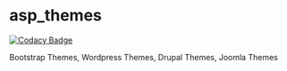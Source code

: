 # asp_themes

[![Codacy Badge](https://api.codacy.com/project/badge/Grade/f3034ab32fe94b3c828c4f4de1031bf9)](https://app.codacy.com/gh/asp-prasad/asp_themes?utm_source=github.com&utm_medium=referral&utm_content=asp-prasad/asp_themes&utm_campaign=Badge_Grade_Settings)

Bootstrap Themes, Wordpress Themes, Drupal Themes, Joomla Themes
